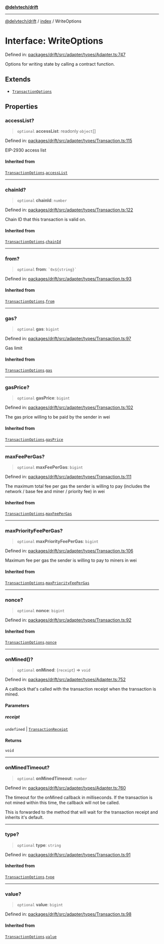 [**@delvtech/drift**](../../README.md)

***

[@delvtech/drift](../../README.md) / [index](../README.md) / WriteOptions

# Interface: WriteOptions

Defined in: [packages/drift/src/adapter/types/Adapter.ts:747](https://github.com/delvtech/drift/blob/95370f81f9813e8d583ed884b0b07657be0d8f2c/packages/drift/src/adapter/types/Adapter.ts#L747)

Options for writing state by calling a contract function.

## Extends

- [`TransactionOptions`](TransactionOptions.md)

## Properties

### accessList?

> `optional` **accessList**: readonly `object`[]

Defined in: [packages/drift/src/adapter/types/Transaction.ts:115](https://github.com/delvtech/drift/blob/95370f81f9813e8d583ed884b0b07657be0d8f2c/packages/drift/src/adapter/types/Transaction.ts#L115)

EIP-2930 access list

#### Inherited from

[`TransactionOptions`](TransactionOptions.md).[`accessList`](TransactionOptions.md#accesslist)

***

### chainId?

> `optional` **chainId**: `number`

Defined in: [packages/drift/src/adapter/types/Transaction.ts:122](https://github.com/delvtech/drift/blob/95370f81f9813e8d583ed884b0b07657be0d8f2c/packages/drift/src/adapter/types/Transaction.ts#L122)

Chain ID that this transaction is valid on.

#### Inherited from

[`TransactionOptions`](TransactionOptions.md).[`chainId`](TransactionOptions.md#chainid)

***

### from?

> `optional` **from**: `` `0x${string}` ``

Defined in: [packages/drift/src/adapter/types/Transaction.ts:93](https://github.com/delvtech/drift/blob/95370f81f9813e8d583ed884b0b07657be0d8f2c/packages/drift/src/adapter/types/Transaction.ts#L93)

#### Inherited from

[`TransactionOptions`](TransactionOptions.md).[`from`](TransactionOptions.md#from)

***

### gas?

> `optional` **gas**: `bigint`

Defined in: [packages/drift/src/adapter/types/Transaction.ts:97](https://github.com/delvtech/drift/blob/95370f81f9813e8d583ed884b0b07657be0d8f2c/packages/drift/src/adapter/types/Transaction.ts#L97)

Gas limit

#### Inherited from

[`TransactionOptions`](TransactionOptions.md).[`gas`](TransactionOptions.md#gas)

***

### gasPrice?

> `optional` **gasPrice**: `bigint`

Defined in: [packages/drift/src/adapter/types/Transaction.ts:102](https://github.com/delvtech/drift/blob/95370f81f9813e8d583ed884b0b07657be0d8f2c/packages/drift/src/adapter/types/Transaction.ts#L102)

The gas price willing to be paid by the sender in wei

#### Inherited from

[`TransactionOptions`](TransactionOptions.md).[`gasPrice`](TransactionOptions.md#gasprice)

***

### maxFeePerGas?

> `optional` **maxFeePerGas**: `bigint`

Defined in: [packages/drift/src/adapter/types/Transaction.ts:111](https://github.com/delvtech/drift/blob/95370f81f9813e8d583ed884b0b07657be0d8f2c/packages/drift/src/adapter/types/Transaction.ts#L111)

The maximum total fee per gas the sender is willing to pay (includes the
network / base fee and miner / priority fee) in wei

#### Inherited from

[`TransactionOptions`](TransactionOptions.md).[`maxFeePerGas`](TransactionOptions.md#maxfeepergas)

***

### maxPriorityFeePerGas?

> `optional` **maxPriorityFeePerGas**: `bigint`

Defined in: [packages/drift/src/adapter/types/Transaction.ts:106](https://github.com/delvtech/drift/blob/95370f81f9813e8d583ed884b0b07657be0d8f2c/packages/drift/src/adapter/types/Transaction.ts#L106)

Maximum fee per gas the sender is willing to pay to miners in wei

#### Inherited from

[`TransactionOptions`](TransactionOptions.md).[`maxPriorityFeePerGas`](TransactionOptions.md#maxpriorityfeepergas)

***

### nonce?

> `optional` **nonce**: `bigint`

Defined in: [packages/drift/src/adapter/types/Transaction.ts:92](https://github.com/delvtech/drift/blob/95370f81f9813e8d583ed884b0b07657be0d8f2c/packages/drift/src/adapter/types/Transaction.ts#L92)

#### Inherited from

[`TransactionOptions`](TransactionOptions.md).[`nonce`](TransactionOptions.md#nonce)

***

### onMined()?

> `optional` **onMined**: (`receipt`) => `void`

Defined in: [packages/drift/src/adapter/types/Adapter.ts:752](https://github.com/delvtech/drift/blob/95370f81f9813e8d583ed884b0b07657be0d8f2c/packages/drift/src/adapter/types/Adapter.ts#L752)

A callback that's called with the transaction receipt when the transaction
is mined.

#### Parameters

##### receipt

`undefined` | [`TransactionReceipt`](TransactionReceipt.md)

#### Returns

`void`

***

### onMinedTimeout?

> `optional` **onMinedTimeout**: `number`

Defined in: [packages/drift/src/adapter/types/Adapter.ts:760](https://github.com/delvtech/drift/blob/95370f81f9813e8d583ed884b0b07657be0d8f2c/packages/drift/src/adapter/types/Adapter.ts#L760)

The timeout for the onMined callback in milliseconds. If the transaction is
not mined within this time, the callback will not be called.

This is forwarded to the method that will wait for the transaction receipt
and inherits it's default.

***

### type?

> `optional` **type**: `string`

Defined in: [packages/drift/src/adapter/types/Transaction.ts:91](https://github.com/delvtech/drift/blob/95370f81f9813e8d583ed884b0b07657be0d8f2c/packages/drift/src/adapter/types/Transaction.ts#L91)

#### Inherited from

[`TransactionOptions`](TransactionOptions.md).[`type`](TransactionOptions.md#type)

***

### value?

> `optional` **value**: `bigint`

Defined in: [packages/drift/src/adapter/types/Transaction.ts:98](https://github.com/delvtech/drift/blob/95370f81f9813e8d583ed884b0b07657be0d8f2c/packages/drift/src/adapter/types/Transaction.ts#L98)

#### Inherited from

[`TransactionOptions`](TransactionOptions.md).[`value`](TransactionOptions.md#value)
